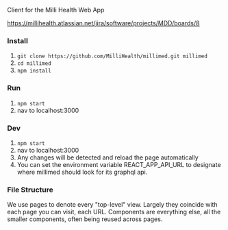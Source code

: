 Client for the Milli Health Web App

https://millihealth.atlassian.net/jira/software/projects/MDD/boards/8


### Install
1. `git clone https://github.com/MilliHealth/millimed.git millimed`
2. `cd millimed`
3. `npm install`

### Run
1. `npm start`
2. nav to localhost:3000

### Dev
1. `npm start`
2. nav to localhost:3000
3. Any changes will be detected and reload the page automatically
4. You can set the environment variable REACT_APP_API_URL to designate where
   millimed should look for its graphql api.

### File Structure

We use pages to denote every "top-level" view. Largely they coincide with
each page you can visit, each URL. Components are everything else,
all the smaller components, often being reused across pages.
